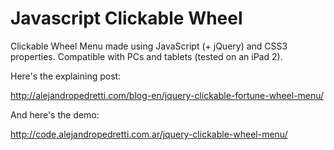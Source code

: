 Javascript Clickable Wheel
==========================

Clickable Wheel Menu made using JavaScript (+ jQuery) and CSS3 properties. Compatible with PCs and tablets (tested on an iPad 2).


Here's the explaining post:

http://alejandropedretti.com/blog-en/jquery-clickable-fortune-wheel-menu/


And here's the demo:

http://code.alejandropedretti.com.ar/jquery-clickable-wheel-menu/



